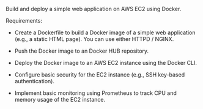 Build and deploy a simple web application on AWS EC2 using Docker.

Requirements:

* Create a Dockerfile to build a Docker image of a simple web application (e.g., a static HTML page). You can use either HTTPD / NGINX.

* Push the Docker image to an Docker HUB repository.

* Deploy the Docker image to an AWS EC2 instance using the Docker CLI.

* Configure basic security for the EC2 instance (e.g., SSH key-based authentication).

* Implement basic monitoring using Prometheus to track CPU and memory usage of the EC2 instance.
